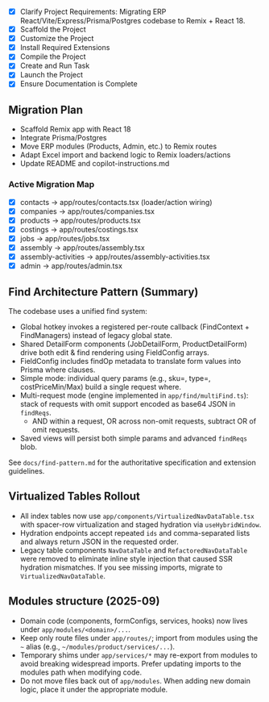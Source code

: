 <!-- Use this file to provide workspace-specific custom instructions to Copilot. For more details, visit https://code.visualstudio.com/docs/copilot/copilot-customization#_use-a-githubcopilotinstructionsmd-file -->

- [x] Clarify Project Requirements: Migrating ERP React/Vite/Express/Prisma/Postgres codebase to Remix + React 18.
- [x] Scaffold the Project
- [x] Customize the Project
- [x] Install Required Extensions
- [x] Compile the Project
- [x] Create and Run Task
- [x] Launch the Project
- [x] Ensure Documentation is Complete

## Migration Plan

- Scaffold Remix app with React 18
- Integrate Prisma/Postgres
- Move ERP modules (Products, Admin, etc.) to Remix routes
- Adapt Excel import and backend logic to Remix loaders/actions
- Update README and copilot-instructions.md

### Active Migration Map

- [x] contacts -> app/routes/contacts.tsx (loader/action wiring)
- [x] companies -> app/routes/companies.tsx
- [x] products -> app/routes/products.tsx
- [x] costings -> app/routes/costings.tsx
- [x] jobs -> app/routes/jobs.tsx
- [x] assembly -> app/routes/assembly.tsx
- [x] assembly-activities -> app/routes/assembly-activities.tsx
- [x] admin -> app/routes/admin.tsx

## Find Architecture Pattern (Summary)

The codebase uses a unified find system:

- Global hotkey invokes a registered per-route callback (FindContext + FindManagers) instead of legacy global state.
- Shared DetailForm components (JobDetailForm, ProductDetailForm) drive both edit & find rendering using FieldConfig arrays.
- FieldConfig includes findOp metadata to translate form values into Prisma where clauses.
- Simple mode: individual query params (e.g., sku=, type=, costPriceMin/Max) build a single request where.
- Multi-request mode (engine implemented in `app/find/multiFind.ts`): stack of requests with omit support encoded as base64 JSON in `findReqs`.
  - AND within a request, OR across non-omit requests, subtract OR of omit requests.
- Saved views will persist both simple params and advanced `findReqs` blob.

See `docs/find-pattern.md` for the authoritative specification and extension guidelines.

## Virtualized Tables Rollout

- All index tables now use `app/components/VirtualizedNavDataTable.tsx` with spacer-row virtualization and staged hydration via `useHybridWindow`.
- Hydration endpoints accept repeated `ids` and comma-separated lists and always return JSON in the requested order.
- Legacy table components `NavDataTable` and `RefactoredNavDataTable` were removed to eliminate inline style injection that caused SSR hydration mismatches. If you see missing imports, migrate to `VirtualizedNavDataTable`.

## Modules structure (2025-09)

- Domain code (components, formConfigs, services, hooks) now lives under `app/modules/<domain>/...`.
- Keep only route files under `app/routes/`; import from modules using the `~` alias (e.g., `~/modules/product/services/...`).
- Temporary shims under `app/services/*` may re-export from modules to avoid breaking widespread imports. Prefer updating imports to the modules path when modifying code.
- Do not move files back out of `app/modules`. When adding new domain logic, place it under the appropriate module.
